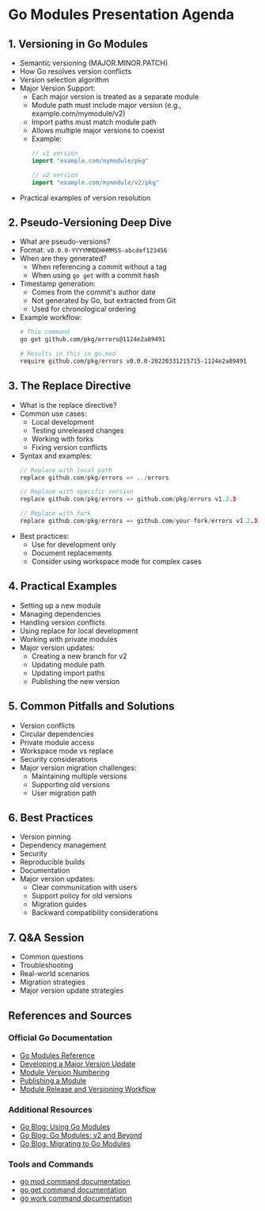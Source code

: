 # Go Modules Presentation Agenda

## 1. Versioning in Go Modules
- Semantic versioning (MAJOR.MINOR.PATCH)
- How Go resolves version conflicts
- Version selection algorithm
- Major Version Support:
  - Each major version is treated as a separate module
  - Module path must include major version (e.g., example.com/mymodule/v2)
  - Import paths must match module path
  - Allows multiple major versions to coexist
  - Example:
    ```go
    // v1 version
    import "example.com/mymodule/pkg"
    
    // v2 version
    import "example.com/mymodule/v2/pkg"
    ```
- Practical examples of version resolution

## 2. Pseudo-Versioning Deep Dive
- What are pseudo-versions?
- Format: `v0.0.0-YYYYMMDDHHMMSS-abcdef123456`
- When are they generated?
  - When referencing a commit without a tag
  - When using `go get` with a commit hash
- Timestamp generation:
  - Comes from the commit's author date
  - Not generated by Go, but extracted from Git
  - Used for chronological ordering
- Example workflow:
  ```bash
  # This command
  go get github.com/pkg/errors@1124e2a89491
  
  # Results in this in go.mod
  require github.com/pkg/errors v0.0.0-20220331215715-1124e2a89491
  ```

## 3. The Replace Directive
- What is the replace directive?
- Common use cases:
  - Local development
  - Testing unreleased changes
  - Working with forks
  - Fixing version conflicts
- Syntax and examples:
  ```go
  // Replace with local path
  replace github.com/pkg/errors => ../errors
  
  // Replace with specific version
  replace github.com/pkg/errors => github.com/pkg/errors v1.2.3
  
  // Replace with fork
  replace github.com/pkg/errors => github.com/your-fork/errors v1.2.3
  ```
- Best practices:
  - Use for development only
  - Document replacements
  - Consider using workspace mode for complex cases

## 4. Practical Examples
- Setting up a new module
- Managing dependencies
- Handling version conflicts
- Using replace for local development
- Working with private modules
- Major version updates:
  - Creating a new branch for v2
  - Updating module path
  - Updating import paths
  - Publishing the new version

## 5. Common Pitfalls and Solutions
- Version conflicts
- Circular dependencies
- Private module access
- Workspace mode vs replace
- Security considerations
- Major version migration challenges:
  - Maintaining multiple versions
  - Supporting old versions
  - User migration path

## 6. Best Practices
- Version pinning
- Dependency management
- Security
- Reproducible builds
- Documentation
- Major version updates:
  - Clear communication with users
  - Support policy for old versions
  - Migration guides
  - Backward compatibility considerations

## 7. Q&A Session
- Common questions
- Troubleshooting
- Real-world scenarios
- Migration strategies
- Major version update strategies

## References and Sources

### Official Go Documentation
- [Go Modules Reference](https://go.dev/ref/mod)
- [Developing a Major Version Update](https://go.dev/doc/modules/major-version)
- [Module Version Numbering](https://go.dev/doc/modules/version-numbers)
- [Publishing a Module](https://go.dev/doc/modules/publishing)
- [Module Release and Versioning Workflow](https://go.dev/doc/modules/release-workflow)

### Additional Resources
- [Go Blog: Using Go Modules](https://go.dev/blog/using-go-modules)
- [Go Blog: Go Modules: v2 and Beyond](https://go.dev/blog/v2-go-modules)
- [Go Blog: Migrating to Go Modules](https://go.dev/blog/migrating-to-go-modules)

### Tools and Commands
- [go mod command documentation](https://go.dev/ref/mod#go-mod)
- [go get command documentation](https://go.dev/ref/mod#go-get)
- [go work command documentation](https://go.dev/ref/mod#go-work) 